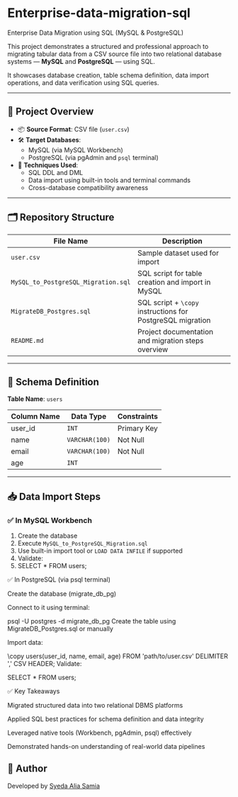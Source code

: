 # Enterprise-data-migration-sql

Enterprise Data Migration using SQL (MySQL & PostgreSQL)

This project demonstrates a structured and professional approach to migrating tabular data from a CSV source file into two relational database systems — **MySQL** and **PostgreSQL** — using SQL.

It showcases database creation, table schema definition, data import operations, and data verification using SQL queries.

---

## 🚀 Project Overview

- 📦 **Source Format**: CSV file (`user.csv`)
- 🛠️ **Target Databases**:
  - MySQL (via MySQL Workbench)
  - PostgreSQL (via pgAdmin and `psql` terminal)
- 🔧 **Techniques Used**:
  - SQL DDL and DML
  - Data import using built-in tools and terminal commands
  - Cross-database compatibility awareness

---

## 🗂️ Repository Structure

| File Name                         | Description                                                |
|----------------------------------|------------------------------------------------------------|
| `user.csv`                       | Sample dataset used for import                             |
| `MySQL_to_PostgreSQL_Migration.sql` | SQL script for table creation and import in MySQL          |
| `MigrateDB_Postgres.sql`         | SQL script + `\copy` instructions for PostgreSQL migration |
| `README.md`                      | Project documentation and migration steps overview         |

---

## 🧱 Schema Definition

**Table Name**: `users`

| Column Name | Data Type     | Constraints      |
|-------------|---------------|------------------|
| user_id     | `INT`         | Primary Key      |
| name        | `VARCHAR(100)`| Not Null         |
| email       | `VARCHAR(100)`| Not Null         |
| age         | `INT`         |                  |

---

## 📥 Data Import Steps

### ✅ In MySQL Workbench

1. Create the database
2. Execute `MySQL_to_PostgreSQL_Migration.sql`
3. Use built-in import tool or `LOAD DATA INFILE` if supported
4. Validate:
5. SELECT * FROM users;

✅ In PostgreSQL (via psql terminal)

Create the database (migrate_db_pg)

Connect to it using terminal:


psql -U postgres -d migrate_db_pg
Create the table using MigrateDB_Postgres.sql or manually

Import data:


\copy users(user_id, name, email, age) FROM 'path/to/user.csv' DELIMITER ',' CSV HEADER;
Validate:


SELECT * FROM users;


✅ Key Takeaways

Migrated structured data into two relational DBMS platforms

Applied SQL best practices for schema definition and data integrity

Leveraged native tools (Workbench, pgAdmin, psql) effectively

Demonstrated hands-on understanding of real-world data pipelines

## 📌 Author

Developed by [Syeda Alia Samia](https://github.com/aliasyeda)




